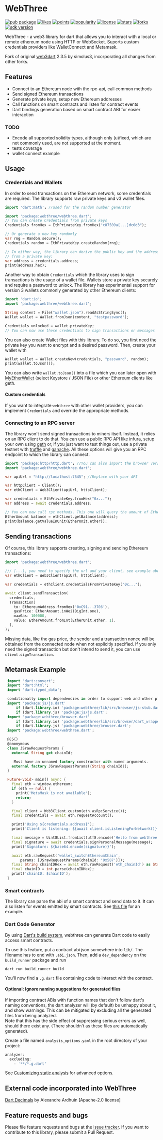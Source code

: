# WebThree

[![pub package](https://img.shields.io/pub/v/webthree)](https://pub.dartlang.org/packages/webthree)
[![likes](https://img.shields.io/pub/likes/webthree)](https://pub.dartlang.org/packages/webthree/score)
[![points](https://img.shields.io/pub/points/webthree)](https://pub.dartlang.org/packages/webthree/score)
[![popularity](https://img.shields.io/pub/popularity/webthree)](https://pub.dartlang.org/packages/webthree/score)
[![license](https://img.shields.io/github/license/devopsdao/webthree)](https://pub.dartlang.org/packages/web3dart)
[![stars](https://img.shields.io/github/stars/devopsdao/webthree)](https://github.com/devopsdao/webthree/stargazers)
[![forks](https://img.shields.io/github/forks/devopsdao/webthree)](https://github.com/devopsdao/webthree/network/members)
[![sdk version](https://badgen.net/pub/sdk-version/webthree)](https://pub.dartlang.org/packages/webthree)

WebThree - a web3 library for dart that allows you to interact with a local or remote ethereum node using HTTP or WebSocket. Suports custom credentials providers like WalletConnect and Metamask.

Fork of original [web3dart](https://github.com/simolus3/web3dart) 2.3.5 by simolus3, incorporating all changes from other forks.

## Features

- Connect to an Ethereum node with the rpc-api, call common methods
- Send signed Ethereum transactions
- Generate private keys, setup new Ethereum addresses
- Call functions on smart contracts and listen for contract events
- Dart bindings generation based on smart contract ABI for easier interaction

### TODO

- Encode all supported solidity types, although only (u)fixed,
  which are not commonly used, are not supported at the moment.
- tests coverage
- wallet connect example

## Usage

### Credentials and Wallets

In order to send transactions on the Ethereum network, some credentials
are required. The library supports raw private keys and v3 wallet files.

```dart
import 'dart:math'; //used for the random number generator

import 'package:webthree/webthree.dart';
// You can create Credentials from private keys
Credentials fromHex = EthPrivateKey.fromHex("c87509a[...]dc0d3");

// Or generate a new key randomly
var rng = Random.secure();
Credentials random = EthPrivateKey.createRandom(rng);

// In either way, the library can derive the public key and the address
// from a private key:
var address = credentials.address;
print(address.hex);
```

Another way to obtain `Credentials` which the library uses to sign
transactions is the usage of a wallet file. Wallets store a private
key securely and require a password to unlock. The library has experimental
support for version 3 wallets commonly generated by other Ethereum clients:

```dart
import 'dart:io';
import 'package:webthree/webthree.dart';

String content = File("wallet.json").readAsStringSync();
Wallet wallet = Wallet.fromJson(content, "testpassword");

Credentials unlocked = wallet.privateKey;
// You can now use these credentials to sign transactions or messages
```

You can also create Wallet files with this library. To do so, you first need
the private key you want to encrypt and a desired password. Then, create
your wallet with

```dart
Wallet wallet = Wallet.createNew(credentials, "password", random);
print(wallet.toJson());
```

You can also write `wallet.toJson()` into a file which you can later open
with [MyEtherWallet](https://www.myetherwallet.com/#view-wallet-info)
(select Keystore / JSON File) or other Ethereum clients like geth.

#### Custom credentials

If you want to integrate `webthree` with other wallet providers, you can implement
`Credentials` and override the appropriate methods.

### Connecting to an RPC server

The library won't send signed transactions to miners itself. Instead,
it relies on an RPC client to do that. You can use a public RPC API like
[infura](https://infura.io/), setup your own using [geth](https://github.com/ethereum/go-ethereum/wiki/geth)
or, if you just want to test things out, use a private testnet with
[truffle](https://www.trufflesuite.com/) and [ganache](https://www.trufflesuite.com/ganache). All these options will give you
an RPC endpoint to which the library can connect.

```dart
import 'package:http/http.dart'; //You can also import the browser version
import 'package:webthree/webthree.dart';

var apiUrl = "http://localhost:7545"; //Replace with your API

var httpClient = Client();
var ethClient = Web3Client(apiUrl, httpClient);

var credentials = EthPrivateKey.fromHex("0x...");
var address = await credentials.address;

// You can now call rpc methods. This one will query the amount of Ether you own
EtherAmount balance = ethClient.getBalance(address);
print(balance.getValueInUnit(EtherUnit.ether));
```

## Sending transactions

Of course, this library supports creating, signing and sending Ethereum
transactions:

```dart
import 'package:webthree/webthree.dart';

/// [...], you need to specify the url and your client, see example above
var ethClient = Web3Client(apiUrl, httpClient);

var credentials = ethClient.credentialsFromPrivateKey("0x...");

await client.sendTransaction(
  credentials,
  Transaction(
    to: EthereumAddress.fromHex('0xC91...3706'),
    gasPrice: EtherAmount.inWei(BigInt.one),
    maxGas: 100000,
    value: EtherAmount.fromInt(EtherUnit.ether, 1),
  ),
);
```

Missing data, like the gas price, the sender and a transaction nonce will be
obtained from the connected node when not explicitly specified. If you only need
the signed transaction but don't intend to send it, you can use
`client.signTransaction`.


## Metamask Example

```dart
 import 'dart:convert';
 import 'dart:html';
 import 'dart:typed_data';

 conditionally import dependencies in order to support web and other platform builds from a single codebase
 import 'package:js/js.dart'
     if (dart.library.io) 'package:webthree/lib/src/browser/js-stub.dart'
     if (dart.library.js) 'package:js/js.dart';
 import 'package:webthree/browser.dart'
     if (dart.library.io) 'package:webthree/lib/src/browser/dart_wrappers_stub.dart'
     if (dart.library.js) 'package:webthree/browser.dart';
 import 'package:webthree/webthree.dart';

 @JS()
 @anonymous
 class JSrawRequestParams {
   external String get chainId;

    Must have an unnamed factory constructor with named arguments.
   external factory JSrawRequestParams({String chainId});
 }

 Future<void> main() async {
   final eth = window.ethereum;
   if (eth == null) {
     print('MetaMask is not available');
     return;
   }

   final client = Web3Client.custom(eth.asRpcService());
   final credentials = await eth.requestAccount();

   print('Using ${credentials.address}');
   print('Client is listening: ${await client.isListeningForNetwork()}');

   final message = Uint8List.fromList(utf8.encode('Hello from webthree'));
   final signature = await credentials.signPersonalMessage(message);
   print('Signature: ${base64.encode(signature)}');

   await eth.rawRequest('wallet_switchEthereumChain',
       params: [JSrawRequestParams(chainId: '0x507')]);
   final String chainIDHex = await eth.rawRequest('eth_chainId') as String;
   final chainID = int.parse(chainIDHex);
   print('chainID: $chainID');
 }

```
### Smart contracts

The library can parse the abi of a smart contract and send data to it. It can also
listen for events emitted by smart contracts. See [this file](https://github.com/devopsdao/webthree/blob/development/example/contracts.dart)
for an example.

### Dart Code Generator

By using [Dart's build system](https://github.com/dart-lang/build/), webthree can
generate Dart code to easily access smart contracts.

To use this feature, put a contract abi json somewhere into `lib/`.
The filename has to end with `.abi.json`.
Then, add a `dev_dependency` on the `build_runner` package and run

```
dart run build_runner build
```

You'll now find a `.g.dart` file containing code to interact with the contract.

#### Optional: Ignore naming suggestions for generated files

If importing contract ABIs with function names that don't follow dart's naming conventions, the dart analyzer will (by default) be unhappy about it, and show warnings.
This can be mitigated by excluding all the generated files from being analyzed.  
Note that this has the side effect of suppressing serious errors as well, should there exist any. (There shouldn't as these files are automatically generated).

Create a file named `analysis_options.yaml` in the root directory of your project:

```dart
analyzer:
  excluding: 
    - '**/*.g.dart'
```

See [Customizing static analysis](https://dart.dev/guides/language/analysis-options) for advanced options.

## External code incorporated into WebThree

[Dart Decimals](https://github.com/a14n/dart-decimal) by Alexandre Ardhuin [Apache-2.0 license]

## Feature requests and bugs

Please file feature requests and bugs at the [issue tracker][tracker].
If you want to contribute to this library, please submit a Pull Request.

[tracker]: https://github.com/devopsdao/webthree/issues/new
